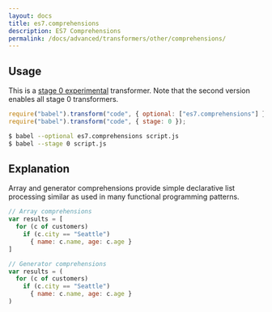 ```yaml
---
layout: docs
title: es7.comprehensions
description: ES7 Comprehensions
permalink: /docs/advanced/transformers/other/comprehensions/
---
```


## Usage

This is a [stage 0 experimental](/docs/usage/experimental) transformer. Note
that the second version enables all stage 0 transformers.

```javascript
require("babel").transform("code", { optional: ["es7.comprehensions"] });
require("babel").transform("code", { stage: 0 });
```

```sh
$ babel --optional es7.comprehensions script.js
$ babel --stage 0 script.js
```

## Explanation

Array and generator comprehensions provide simple declarative list processing
similar as used in many functional programming patterns.

```js
// Array comprehensions
var results = [
  for (c of customers)
    if (c.city == "Seattle")
      { name: c.name, age: c.age }
]

// Generator comprehensions
var results = (
  for (c of customers)
    if (c.city == "Seattle")
      { name: c.name, age: c.age }
)
```

